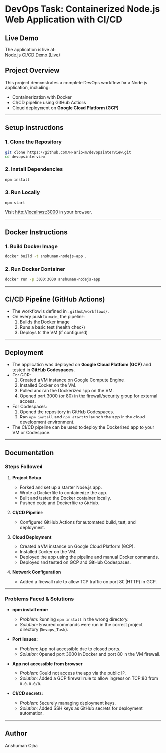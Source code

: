 # DevOps Task: Containerized Node.js Web Application with CI/CD

## Live Demo

The application is live at:  
[Node.js CI/CD Demo (Live)](http://34.27.69.25/)

## Project Overview
This project demonstrates a complete DevOps workflow for a Node.js application, including:
- Containerization with Docker
- CI/CD pipeline using GitHub Actions
- Cloud deployment on **Google Cloud Platform (GCP)**

---

## Setup Instructions

### 1. Clone the Repository
```bash
git clone https://github.com/H-ario-m/devopsinterview.git
cd devopsinterview
```

### 2. Install Dependencies
```bash
npm install
```

### 3. Run Locally
```bash
npm start
```
Visit [http://localhost:3000](http://localhost:3000) in your browser.

---

## Docker Instructions

### 1. Build Docker Image
```bash
docker build -t anshuman-nodejs-app .
```

### 2. Run Docker Container
```bash
docker run -p 3000:3000 anshuman-nodejs-app
```

---

## CI/CD Pipeline (GitHub Actions)
- The workflow is defined in `.github/workflows/`.
- On every push to `main`, the pipeline:
  1. Builds the Docker image
  2. Runs a basic test (health check)
  3. Deploys to the VM (if configured)

---

## Deployment
- The application was deployed on **Google Cloud Platform (GCP)** and tested in **GitHub Codespaces**.
- For GCP:
  1. Created a VM instance on Google Compute Engine.
  2. Installed Docker on the VM.
  3. Pulled and ran the Dockerized app on the VM.
  4. Opened port 3000 (or 80) in the firewall/security group for external access.
- For Codespaces:
  1. Opened the repository in GitHub Codespaces.
  2. Ran `npm install` and `npm start` to launch the app in the cloud development environment.
- The CI/CD pipeline can be used to deploy the Dockerized app to your VM or Codespace.

---

## Documentation

### Steps Followed

1. **Project Setup**
   - Forked and set up a starter Node.js app.
   - Wrote a Dockerfile to containerize the app.
   - Built and tested the Docker container locally.
   - Pushed code and Dockerfile to GitHub.

2. **CI/CD Pipeline**
   - Configured GitHub Actions for automated build, test, and deployment.

3. **Cloud Deployment**
   - Created a VM instance on Google Cloud Platform (GCP).
   - Installed Docker on the VM.
   - Deployed the app using the pipeline and manual Docker commands.
   - Deployed and tested on GCP and GitHub Codespaces.

4. **Network Configuration**
   - Added a firewall rule to allow TCP traffic on port 80 (HTTP) in GCP.

---

### Problems Faced & Solutions

- **npm install error:**
  - *Problem:* Running `npm install` in the wrong directory.
  - *Solution:* Ensured commands were run in the correct project directory (`Devops_Task`).

- **Port issues:**
  - *Problem:* App not accessible due to closed ports.
  - *Solution:* Opened port 3000 in Docker and port 80 in the VM firewall.

- **App not accessible from browser:**
  - *Problem:* Could not access the app via the public IP.
  - *Solution:* Added a GCP firewall rule to allow ingress on TCP:80 from `0.0.0.0/0`.

- **CI/CD secrets:**
  - *Problem:* Securely managing deployment keys.
  - *Solution:* Added SSH keys as GitHub secrets for deployment automation.

---

## Author
Anshuman Ojha

